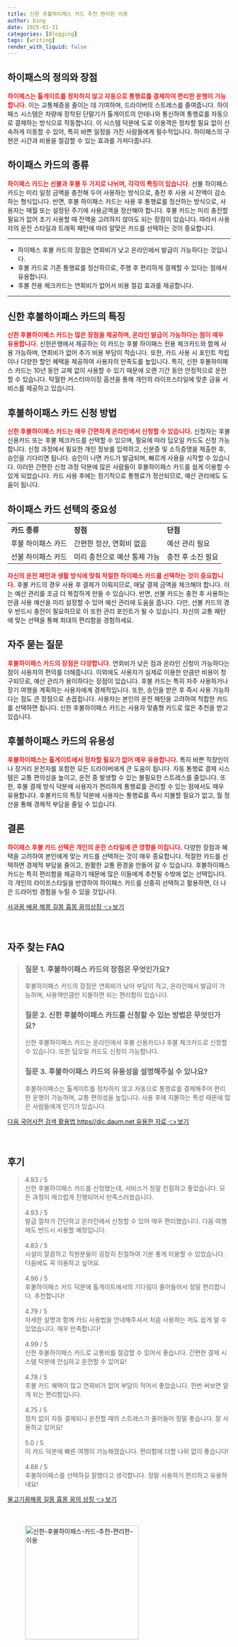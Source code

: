 ```yaml
---
title: 신한 후불하이패스 카드 추천 편리한 이용
author: bing
date: 2025-01-31
categories: [Blogging]
tags: [writing]
render_with_liquid: false
---
```



<h2 id='하이패스 개요'>하이패스의 정의와 장점</h2>

<p><b><span style="color: #ee2323;">하이패스는 톨게이트를 정차하지 않고 자동으로 통행료를 결제하여 편리한 운행이 가능합니다.</span></b> 이는 교통체증을 줄이는 데 기여하며, 드라이버의 스트레스를 줄여줍니다. 하이패스 시스템은 차량에 장착된 단말기가 톨게이트의 안테나와 통신하여 통행료를 자동으로 결제하는 방식으로 작동합니다. 이 시스템 덕분에 도로 이용객은 정차할 필요 없이 신속하게 이동할 수 있어, 특히 바쁜 일정을 가진 사람들에게 필수적입니다. 하이패스의 구현은 시간과 비용을 절감할 수 있는 효과를 가져다줍니다.</p>

<h2 id='하이패스 카드 종류'>하이패스 카드의 종류</h2>

<p><b><span style="color: #ee2323;">하이패스 카드는 선불과 후불 두 가지로 나뉘며, 각각의 특징이 있습니다.</span></b> 선불 하이패스 카드는 미리 일정 금액을 충전해 두어 사용하는 방식으로, 충전 후 사용 시 잔액이 감소하는 형식입니다. 반면, 후불 하이패스 카드는 사용 후 통행료를 정산하는 방식으로, 사용자는 매월 또는 설정된 주기에 사용금액을 정산해야 합니다. 후불 카드는 미리 충전할 필요가 없어 초기 사용할 때 잔액을 고려하지 않아도 되는 장점이 있습니다. 따라서 사용자의 운전 스타일과 트래픽 패턴에 따라 알맞은 카드를 선택하는 것이 중요합니다.</p>

<hr />

<ul>
    <li>하이패스 후불 카드의 장점은 연회비가 낮고 온라인에서 발급이 가능하다는 것입니다.</li>
    <li>후불 카드로 기존 통행료를 정산하므로, 주행 후 편리하게 결제할 수 있다는 점에서 유용합니다.</li>
    <li>후불 전용 체크카드는 연회비가 없어서 비용 절감 효과를 제공합니다.</li>
</ul>

<hr />

<h2 id='신한 후불하이패스 카드'>신한 후불하이패스 카드의 특징</h2>

<p><b><span style="color: #ee2323;">신한 후불하이패스 카드는 많은 장점을 제공하며, 온라인 발급이 가능하다는 점이 매우 유용합니다.</span></b> 신한은행에서 제공하는 이 카드는 후불 하이패스 전용 체크카드와 함께 사용 가능하며, 연회비가 없어 추가 비용 부담이 적습니다. 또한, 카드 사용 시 포인트 적립이나 다양한 할인 혜택을 제공하여 사용자의 만족도를 높입니다. 특히, 신한 후불하이패스 카드는 10년 동안 교체 없이 사용할 수 있기 때문에 오랜 기간 동안 안정적으로 운전할 수 있습니다. 탁월한 커스터마이징 옵션을 통해 개인의 라이프스타일에 맞춘 금융 서비스를 제공하고 있습니다.</p>

<h2 id='후불하이패스 카드 신청 방법'>후불하이패스 카드 신청 방법</h2>

<p><b><span style="color: #ee2323;">신한 후불하이패스 카드는 매우 간편하게 온라인에서 신청할 수 있습니다.</span></b> 신청자는 후불 신용카드 또는 후불 체크카드를 선택할 수 있으며, 필요에 따라 딥오일 카드도 신청 가능합니다. 신청 과정에서 필요한 개인 정보를 입력하고, 신분증 및 소득증명을 제출한 후, 승인을 기다리면 됩니다. 승인이 나면 카드가 발급되며, 빠르게 사용을 시작할 수 있습니다. 이러한 간편한 신청 과정 덕분에 많은 사람들이 후불하이패스 카드를 쉽게 이용할 수 있게 되었습니다. 카드 사용 후에는 정기적으로 통행료가 정산되므로, 예산 관리에도 도움이 됩니다.</p>

<h2 id='하이패스 카드 선택의 중요성'>하이패스 카드 선택의 중요성</h2>

<table>
    <tr>
        <td><b>카드 종류</b></td>
        <td><b>장점</b></td>
        <td><b>단점</b></td>
    </tr>
    <tr>
        <td>후불 하이패스 카드</td>
        <td>간편한 정산, 연회비 없음</td>
        <td>예산 관리 필요</td>
    </tr>
    <tr>
        <td>선불 하이패스 카드</td>
        <td>미리 충전으로 예산 통제 가능</td>
        <td>충전 후 소진 필요</td>
    </tr>
</table>

<p><b><span style="color: #ee2323;">자신의 운전 패턴과 생활 방식에 맞춰 적절한 하이패스 카드를 선택하는 것이 중요합니다.</span></b> 후불 카드의 경우 사용 후 결제가 이뤄지므로, 매달 결제 금액을 체크해야 합니다. 이는 예산 관리를 조금 더 복잡하게 만들 수 있습니다. 반면, 선불 카드는 충전 후 사용하는 만큼 사용 예산을 미리 설정할 수 있어 예산 관리에 도움을 줍니다. 다만, 선불 카드의 경우 반드시 충전이 필요하므로 이 또한 관리 포인트가 될 수 있습니다. 자신의 교통 패턴에 맞는 선택을 통해 최대의 편리함을 경험하세요.</p>

<h2 id='자주 묻는 질문'>자주 묻는 질문</h2>

<p><b><span style="color: #ee2323;">후불하이패스 카드의 장점은 다양합니다.</span></b> 연회비가 낮은 점과 온라인 신청이 가능하다는 점이 사용자의 편의를 더해줍니다. 이외에도 사용자가 실제로 이용한 만큼만 비용이 청구되므로, 예산 관리가 용이하다는 장점이 있습니다. 후불 카드는 특히 자주 사용하거나 장기 여행을 계획하는 사용자에게 경제적입니다. 또한, 승인을 받은 후 즉시 사용 가능하다는 점도 큰 장점으로 손꼽힙니다. 사용자는 본인의 운전 패턴을 고려하여 적합한 카드를 선택하면 됩니다. 신한 후불하이패스 카드는 사용자 맞춤형 카드로 많은 추천을 받고 있습니다.</p>

<h2 id='후불하이패스 카드의 유용성'>후불하이패스 카드의 유용성</h2>

<p><b><span style="color: #ee2323;">후불하이패스는 톨게이트에서 정차할 필요가 없어 매우 유용합니다.</span></b> 특히 바쁜 직장인이나 장거리 운전자를 포함한 모든 드라이버에게 큰 도움이 됩니다. 자동 통행료 결제 시스템은 교통 편의성을 높이고, 운전 중 발생할 수 있는 불필요한 스트레스를 줄입니다. 또한, 후불 결제 방식 덕분에 사용자가 편리하게 통행료를 관리할 수 있는 점에서도 매우 유용합니다. 후불카드의 특징 덕분에 사용자는 통행료를 즉시 지불할 필요가 없고, 월 정산을 통해 경제적 부담을 줄일 수 있습니다.</p>

<h2 id='결론'>결론</h2>

<p><b><span style="color: #ee2323;">하이패스 후불 카드 선택은 개인의 운전 스타일에 큰 영향을 미칩니다.</span></b> 다양한 장점과 혜택을 고려하여 본인에게 맞는 카드를 선택하는 것이 매우 중요합니다. 적절한 카드를 선택하면 경제적 부담을 줄이고, 원활한 교통 환경을 만들어 갈 수 있습니다. 후불하이패스 카드는 특히 편리함을 제공하기 때문에 많은 이들에게 추천될 수밖에 없는 선택입니다. 각 개인의 라이프스타일을 반영하여 하이패스 카드를 신중히 선택하고 활용하면, 더 나은 드라이빙 경험을 누릴 수 있을 것입니다.</p>


<p><a class="click-button" title="사과꿈 배꿈 해몽 길몽 흉몽 꿈의상징" href="https://adkhouse.github.io/posts/%EC%82%AC%EA%B3%BC%EA%BF%88-%EB%B0%B0%EA%BF%88-%ED%95%B4%EB%AA%BD-%EA%B8%B8%EB%AA%BD-%ED%9D%89%EB%AA%BD-%EA%BF%88%EC%9D%98%EC%83%81%EC%A7%95/" rel="dofollow">사과꿈 배꿈 해몽 길몽 흉몽 꿈의상징 👈 보기</a></p><br>
<h2 id='자주_찾는_FAQ'>자주 찾는 FAQ</h2>
<div itemscope="" itemtype="https://schema.org/FAQPage"> 
<blockquote> 
<div itemscope="" itemprop="mainEntity" itemtype="https://schema.org/Question"> 
<h3 itemprop="name">질문 1. 후불하이패스 카드의 장점은 무엇인가요?</h3> 
<div itemscope="" itemprop="acceptedAnswer" itemtype="https://schema.org/Answer"> 
<span itemprop="text"> 
<p>후불하이패스 카드의 장점은 연회비가 낮아 부담이 적고, 온라인에서 발급이 가능하며, 사용액만큼만 지불하면 되는 편리함이 있습니다.</p> 
</span> 
</div> 
</div> 

<div itemscope="" itemprop="mainEntity" itemtype="https://schema.org/Question"> 
<h3 itemprop="name">질문 2. 신한 후불하이패스 카드를 신청할 수 있는 방법은 무엇인가요?</h3> 
<div itemscope="" itemprop="acceptedAnswer" itemtype="https://schema.org/Answer"> 
<span itemprop="text"> 
<p>신한 후불하이패스 카드는 온라인에서 후불 신용카드나 후불 체크카드로 신청할 수 있습니다. 또한 딥오일 카드도 신청이 가능합니다.</p> 
</span> 
</div> 
</div> 

<div itemscope="" itemprop="mainEntity" itemtype="https://schema.org/Question"> 
<h3 itemprop="name">질문 3. 후불하이패스 카드의 유용성을 설명해주실 수 있나요?</h3> 
<div itemscope="" itemprop="acceptedAnswer" itemtype="https://schema.org/Answer"> 
<span itemprop="text"> 
<p>후불하이패스는 톨게이트를 정차하지 않고 자동으로 통행료를 결제해주어 편리한 운행이 가능하며, 교통 편의성을 높입니다. 사용 후에 지불하는 특성 때문에 많은 사람들에게 인기가 있습니다.</p> 
</span> 
</div> 
</div> 
</blockquote> 
</div>
<p><a class="click-button" title="다음 국어사전 검색 활용법 https//dic.daum.net 유용한 자료" href="https://adkhouse.github.io/posts/%EB%8B%A4%EC%9D%8C-%EA%B5%AD%EC%96%B4%EC%82%AC%EC%A0%84-%EA%B2%80%EC%83%89-%ED%99%9C%EC%9A%A9%EB%B2%95-httpsdic.daum.net-%EC%9C%A0%EC%9A%A9%ED%95%9C-%EC%9E%90%EB%A3%8C/" rel="dofollow">다음 국어사전 검색 활용법 https//dic.daum.net 유용한 자료 👈 보기</a></p><br>
<h2 id='후기'>후기</h2>
<div itemscope itemtype="https://schema.org/Product">
  <blockquote>
  <div itemprop="review" itemscope itemtype="https://schema.org/Review">
      <div itemprop="reviewRating" itemscope itemtype="https://schema.org/Rating"> <span itemprop="ratingValue">4.93</span> / <span itemprop="bestRating">5</span> </div>
      <span itemprop="reviewBody">신한 후불하이패스 카드를 신청했는데, 서비스가 정말 친절하고 좋았습니다. 모든 과정이 매끄럽게 진행되어서 만족스러웠습니다.</span>
  </div>
  <br>
  <div itemprop="review" itemscope itemtype="https://schema.org/Review">
      <div itemprop="reviewRating" itemscope itemtype="https://schema.org/Rating"> <span itemprop="ratingValue">4.93</span> / <span itemprop="bestRating">5</span> </div>
      <span itemprop="reviewBody">발급 절차가 간단하고 온라인에서 신청할 수 있어 매우 편리했습니다. 다음 여행에도 반드시 사용할 예정입니다.</span>
  </div>
  <br>
  <div itemprop="review" itemscope itemtype="https://schema.org/Review">
      <div itemprop="reviewRating" itemscope itemtype="https://schema.org/Rating"> <span itemprop="ratingValue">4.83</span> / <span itemprop="bestRating">5</span> </div>
      <span itemprop="reviewBody">시설이 깔끔하고 직원분들이 굉장히 친절하여 기분 좋게 이용할 수 있었습니다. 다음에도 꼭 이용하고 싶어요.</span>
  </div>
  <br>
  <div itemprop="review" itemscope itemtype="https://schema.org/Review">
      <div itemprop="reviewRating" itemscope itemtype="https://schema.org/Rating"> <span itemprop="ratingValue">4.96</span> / <span itemprop="bestRating">5</span> </div>
      <span itemprop="reviewBody">후불하이패스 카드 덕분에 톨게이트에서의 기다림이 줄어들어서 정말 편리합니다. 추천합니다!</span>
  </div>
  <br>
  <div itemprop="review" itemscope itemtype="https://schema.org/Review">
      <div itemprop="reviewRating" itemscope itemtype="https://schema.org/Rating"> <span itemprop="ratingValue">4.79</span> / <span itemprop="bestRating">5</span> </div>
      <span itemprop="reviewBody">자세한 설명과 함께 카드 사용법을 안내해주셔서 처음 사용하는 저도 쉽게 알 수 있었습니다. 매우 만족합니다!</span>
  </div>
  <br>
  <div itemprop="review" itemscope itemtype="https://schema.org/Review">
      <div itemprop="reviewRating" itemscope itemtype="https://schema.org/Rating"> <span itemprop="ratingValue">4.99</span> / <span itemprop="bestRating">5</span> </div>
      <span itemprop="reviewBody">신한 후불하이패스 카드로 교통비를 절감할 수 있어서 좋습니다. 간편한 결제 시스템 덕분에 안심하고 운전할 수 있어요!</span>
  </div>
  <br>
  <div itemprop="review" itemscope itemtype="https://schema.org/Review">
      <div itemprop="reviewRating" itemscope itemtype="https://schema.org/Rating"> <span itemprop="ratingValue">4.78</span> / <span itemprop="bestRating">5</span> </div>
      <span itemprop="reviewBody">후불 카드 혜택이 많고 연회비가 없어 부담이 적어서 좋았습니다. 한번 써보면 알게 되는 편리함입니다.</span>
  </div>
  <br>
  <div itemprop="review" itemscope itemtype="https://schema.org/Review">
      <div itemprop="reviewRating" itemscope itemtype="https://schema.org/Rating"> <span itemprop="ratingValue">4.75</span> / <span itemprop="bestRating">5</span> </div>
      <span itemprop="reviewBody">정차 없이 자동 결제되니 운전할 때의 스트레스가 줄어들어 정말 좋습니다. 잘 사용하고 있어요!</span>
  </div>
  <br>
  <div itemprop="review" itemscope itemtype="https://schema.org/Review">
      <div itemprop="reviewRating" itemscope itemtype="https://schema.org/Rating"> <span itemprop="ratingValue">5.0</span> / <span itemprop="bestRating">5</span> </div>
      <span itemprop="reviewBody">이 카드 덕분에 빠른 여행이 가능해졌습니다. 편리함에 더할 나위 없이 좋습니다!</span>
  </div>
  <br>
  <div itemprop="review" itemscope itemtype="https://schema.org/Review">
      <div itemprop="reviewRating" itemscope itemtype="https://schema.org/Rating"> <span itemprop="ratingValue">4.88</span> / <span itemprop="bestRating">5</span> </div>
      <span itemprop="reviewBody">후불하이패스를 선택하길 잘했다고 생각합니다. 정말 사용하기 편리하고 유용하네요!</span>
  </div>
  </blockquote>
</div>
<p><a class="click-button" title="물고기꿈해몽 길몽 흉몽 꿈의 상징" href="https://adkhouse.github.io/posts/%EB%AC%BC%EA%B3%A0%EA%B8%B0%EA%BF%88%ED%95%B4%EB%AA%BD-%EA%B8%B8%EB%AA%BD-%ED%9D%89%EB%AA%BD-%EA%BF%88%EC%9D%98-%EC%83%81%EC%A7%95/" rel="dofollow">물고기꿈해몽 길몽 흉몽 꿈의 상징 👈 보기</a></p><br>
<figure class="image"><img src="https://adkhouse.github.io/assets/img/thumbnail/신한-후불하이패스-카드-추천-편리한-이용.webp" alt="신한-후불하이패스-카드-추천-편리한-이용" width="256" height="256"></figure>
